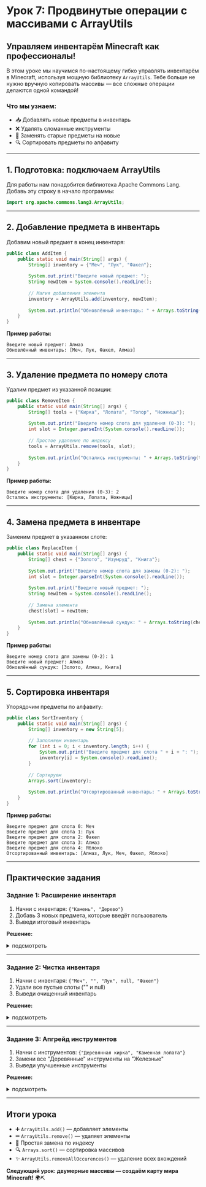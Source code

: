# **Урок 7: Продвинутые операции с массивами с ArrayUtils**

## **Управляем инвентарём Minecraft как профессионалы!**  

В этом уроке мы научимся по-настоящему гибко управлять инвентарём в Minecraft, используя мощную библиотеку `ArrayUtils`. Тебе больше не нужно вручную копировать массивы — все сложные операции делаются одной командой!

### **Что мы узнаем:**
- 📥 Добавлять новые предметы в инвентарь
- ❌ Удалять сломанные инструменты
- 🔄 Заменять старые предметы на новые
- 🔍 Сортировать предметы по алфавиту

---

## **1. Подготовка: подключаем ArrayUtils**

Для работы нам понадобится библиотека Apache Commons Lang. Добавь эту строку в начало программы:

```java
import org.apache.commons.lang3.ArrayUtils;
```

---

## **2. Добавление предмета в инвентарь**

Добавим новый предмет в конец инвентаря:

```java
public class AddItem {
    public static void main(String[] args) {
        String[] inventory = {"Меч", "Лук", "Факел"};
        
        System.out.print("Введите новый предмет: ");
        String newItem = System.console().readLine();
        
        // Магия добавления элемента
        inventory = ArrayUtils.add(inventory, newItem);
        
        System.out.println("Обновлённый инвентарь: " + Arrays.toString(inventory));
    }
}
```

**Пример работы:**
```
Введите новый предмет: Алмаз
Обновлённый инвентарь: [Меч, Лук, Факел, Алмаз]
```

---

## **3. Удаление предмета по номеру слота**

Удалим предмет из указанной позиции:

```java
public class RemoveItem {
    public static void main(String[] args) {
        String[] tools = {"Кирка", "Лопата", "Топор", "Ножницы"};
        
        System.out.print("Введите номер слота для удаления (0-3): ");
        int slot = Integer.parseInt(System.console().readLine());
        
        // Простое удаление по индексу
        tools = ArrayUtils.remove(tools, slot);
        
        System.out.println("Остались инструменты: " + Arrays.toString(tools));
    }
}
```

**Пример работы:**
```
Введите номер слота для удаления (0-3): 2
Остались инструменты: [Кирка, Лопата, Ножницы]
```

---

## **4. Замена предмета в инвентаре**

Заменим предмет в указанном слоте:

```java
public class ReplaceItem {
    public static void main(String[] args) {
        String[] chest = {"Золото", "Изумруд", "Книга"};
        
        System.out.print("Введите номер слота для замены (0-2): ");
        int slot = Integer.parseInt(System.console().readLine());
        
        System.out.print("Введите новый предмет: ");
        String newItem = System.console().readLine();
        
        // Замена элемента
        chest[slot] = newItem;
        
        System.out.println("Обновлённый сундук: " + Arrays.toString(chest));
    }
}
```

**Пример работы:**
```
Введите номер слота для замены (0-2): 1
Введите новый предмет: Алмаз
Обновлённый сундук: [Золото, Алмаз, Книга]
```

---

## **5. Сортировка инвентаря**

Упорядочим предметы по алфавиту:

```java
public class SortInventory {
    public static void main(String[] args) {
        String[] inventory = new String[5];
        
        // Заполняем инвентарь
        for (int i = 0; i < inventory.length; i++) {
            System.out.print("Введите предмет для слота " + i + ": ");
            inventory[i] = System.console().readLine();
        }
        
        // Сортируем
        Arrays.sort(inventory);
        
        System.out.println("Отсортированный инвентарь: " + Arrays.toString(inventory));
    }
}
```

**Пример работы:**
```
Введите предмет для слота 0: Меч
Введите предмет для слота 1: Лук
Введите предмет для слота 2: Факел
Введите предмет для слота 3: Алмаз
Введите предмет для слота 4: Яблоко
Отсортированный инвентарь: [Алмаз, Лук, Меч, Факел, Яблоко]
```

---

## **Практические задания**

### **Задание 1: Расширение инвентаря**
1. Начни с инвентаря: `{"Камень", "Дерево"}`
2. Добавь 3 новых предмета, которые введёт пользователь
3. Выведи итоговый инвентарь

**Решение:**
<details>
<summary>подсмотреть</summary>


```java
import org.apache.commons.lang3.ArrayUtils;

public class ExpandInventory {
    public static void main(String[] args) {
        String[] inventory = {"Камень", "Дерево"};
        
        for (int i = 0; i < 3; i++) {
            System.out.print("Введите предмет для добавления: ");
            inventory = ArrayUtils.add(inventory, System.console().readLine());
        }
        
        System.out.println("Итоговый инвентарь: " + Arrays.toString(inventory));
    }
}
```
</details>

---

### **Задание 2: Чистка инвентаря**
1. Начни с инвентаря: `{"Меч", "", "Лук", null, "Факел"}`
2. Удали все пустые слоты ("" и null)
3. Выведи очищенный инвентарь

**Решение:**
<details>
<summary>подсмотреть</summary>


```java
import org.apache.commons.lang3.ArrayUtils;

public class CleanInventory {
    public static void main(String[] args) {
        String[] inventory = {"Меч", "", "Лук", null, "Факел"};
        
        // Удаляем пустые строки
        inventory = ArrayUtils.removeAllOccurences(inventory, "");
        // Удаляем null
        inventory = ArrayUtils.removeAllOccurences(inventory, null);
        
        System.out.println("Очищенный инвентарь: " + Arrays.toString(inventory));
    }
}
```
</details>

---

### **Задание 3: Апгрейд инструментов**
1. Начни с инструментов: `{"Деревянная кирка", "Каменная лопата"}`
2. Замени все "Деревянные" инструменты на "Железные"
3. Выведи улучшенные инструменты

**Решение:**
<details>
<summary>подсмотреть</summary>


```java
public class UpgradeTools {
    public static void main(String[] args) {
        String[] tools = {"Деревянная кирка", "Каменная лопата"};
        
        for (int i = 0; i < tools.length; i++) {
            if (tools[i].contains("Деревянная")) {
                tools[i] = tools[i].replace("Деревянная", "Железная");
            }
        }
        
        System.out.println("Улучшенные инструменты: " + Arrays.toString(tools));
    }
}
```
</details>

---

## **Итоги урока**
- ➕ `ArrayUtils.add()` — добавляет элементы
- ➖ `ArrayUtils.remove()` — удаляет элементы
- 🔄 Простая замена по индексу
- 🔍 `Arrays.sort()` — сортировка массивов
- ✨ `ArrayUtils.removeAllOccurences()` — удаление всех вхождений

**Следующий урок: двумерные массивы — создаём карту мира Minecraft!** 🌍⛏️